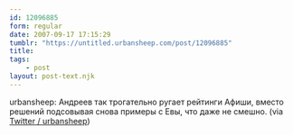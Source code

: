 ```yaml
---
id: 12096885
form: regular
date: 2007-09-17 17:15:29
tumblr: "https://untitled.urbansheep.com/post/12096885"
title:
tags:
    - post
layout: post-text.njk
---
```


<p>urbansheep: Андреев так трогательно ругает рейтинги Афиши, вместо решений подсовывая снова примеры с Евы, что даже не смешно. (via <a href="http://twitter.com/urbansheep/statuses/274402192">Twitter / urbansheep</a>)</p>

